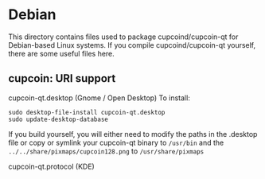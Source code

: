 
Debian
====================
This directory contains files used to package cupcoind/cupcoin-qt
for Debian-based Linux systems. If you compile cupcoind/cupcoin-qt yourself, there are some useful files here.

## cupcoin: URI support ##


cupcoin-qt.desktop  (Gnome / Open Desktop)
To install:

	sudo desktop-file-install cupcoin-qt.desktop
	sudo update-desktop-database

If you build yourself, you will either need to modify the paths in
the .desktop file or copy or symlink your cupcoin-qt binary to `/usr/bin`
and the `../../share/pixmaps/cupcoin128.png` to `/usr/share/pixmaps`

cupcoin-qt.protocol (KDE)

